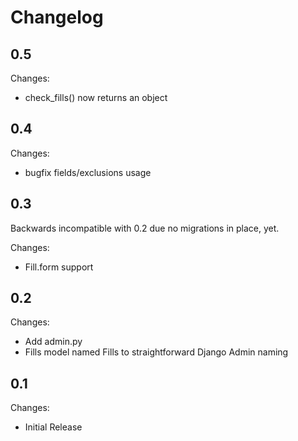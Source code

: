 Changelog
=========

0.5
-----

Changes:
 - check_fills() now returns an object

0.4
-----

Changes:
 - bugfix fields/exclusions usage

0.3
-----

Backwards incompatible with 0.2 due no migrations in place, yet.

Changes:
 - Fill.form support

0.2
-----

Changes:
 - Add admin.py
 - Fills model named Fills to straightforward Django Admin naming

0.1
-----

Changes:
 - Initial Release
